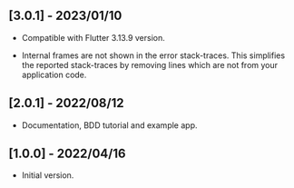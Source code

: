 ## [3.0.1] - 2023/01/10

* Compatible with Flutter 3.13.9 version.

* Internal frames are not shown in the error stack-traces. This simplifies the reported stack-traces
  by removing lines which are not from your application code.

## [2.0.1] - 2022/08/12

* Documentation, BDD tutorial and example app.

## [1.0.0] - 2022/04/16

* Initial version.



